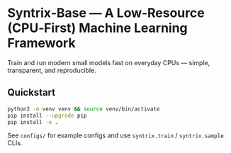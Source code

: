 # Syntrix‑Base — A Low‑Resource (CPU‑First) Machine Learning Framework

Train and run modern small models fast on everyday CPUs — simple, transparent, and reproducible.

## Quickstart

```bash
python3 -m venv venv && source venv/bin/activate
pip install --upgrade pip
pip install -e .
```

See `configs/` for example configs and use `syntrix.train` / `syntrix.sample` CLIs.
